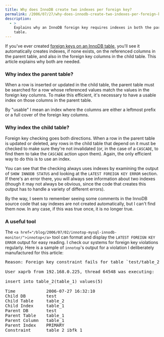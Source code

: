 ```yaml
---
title: Why does InnoDB create two indexes per foreign key?
permalink: /2006/07/27/why-does-innodb-create-two-indexes-per-foreign-key/
description:
  - >
    Explains why an InnoDB foreign key requires indexes in both the parent and child
    table.
---
```

If you've ever created [foreign keys on an InnoDB table][1], you'll see it automatically creates indexes, if none exists, on the referenced columns in the parent table, and also in the foreign key columns in the child table. This article explains why both are needed.

### Why index the parent table?

When a row is inserted or updated in the child table, the parent table must be searched for a row whose referenced values match the values in the foreign key columns. To make this efficient, it's necessary to have a usable index on those columns in the parent table.

By "usable" I mean an index where the columns are either a leftmost prefix or a full cover of the foreign key columns.

### Why index the child table?

Foreign key checking goes both directions. When a row in the parent table is updated or deleted, any rows in the child table that depend on it must be checked to make sure they're not invalidated (or, in the case of a `CASCADE`, to find them to take the `CASCADE` action upon them). Again, the only efficient way to do this is to use an index.

You can see that the checking always uses indexes by examining the output of `SHOW INNODB STATUS` and looking at the `LATEST FOREIGN KEY ERROR` section. If there's an error there, you will always see information about two indexes (though it may not always be obvious, since the code that creates this output has to handle a variety of different errors).

By the way, I seem to remember seeing some comments in the InnoDB source code that say indexes are not created automatically, but I can't find them now. In any case, if this was true once, it is no longer true.

### A useful tool

The `<a href="/blog/2006/07/02/innotop-mysql-innodb-monitor/">innotop</a>` tool can format and display the `LATEST FOREIGN KEY ERROR` output for easy reading. I check our systems for foreign key violations regularly. Here is a sample of `innotop`'s output for a violation I deliberately manufactured for this article:

<pre>Reason: Foreign key constraint fails for table `test/table_2`:

User xaprb from 192.168.0.225, thread 64548 was executing:

insert into table_2(table_1) values(5)

Time            2006-07-27 16:32:10
Child DB        test
Child Table     table_2
Child Index     table_1
Parent DB       test
Parent Table    table_1
Parent Column   table_1
Parent Index    PRIMARY
Constraint      table_2_ibfk_1</pre>

 [1]: http://dev.mysql.com/doc/refman/5.0/en/innodb-foreign-key-constraints.html
